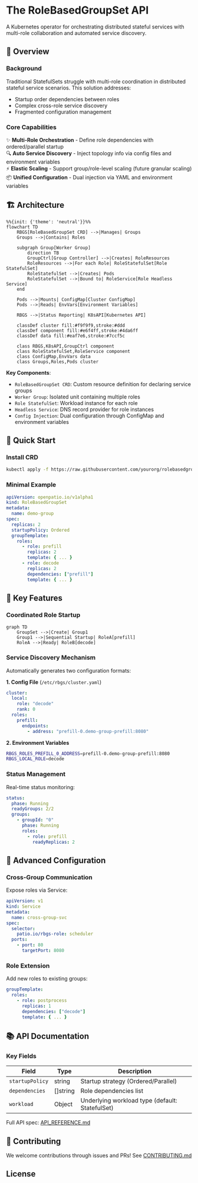 # The RoleBasedGroupSet API 

A Kubernetes operator for orchestrating distributed stateful services with multi-role collaboration and automated service discovery.

## 📖 Overview

### Background
Traditional StatefulSets struggle with multi-role coordination in distributed stateful service scenarios. This solution addresses:
- Startup order dependencies between roles
- Complex cross-role service discovery
- Fragmented configuration management

### Core Capabilities
✨ **Multi-Role Orchestration** - Define role dependencies with ordered/parallel startup  
🔍 **Auto Service Discovery** - Inject topology info via config files and environment variables  
⚡ **Elastic Scaling** - Support group/role-level scaling (future granular scaling)  
📦 **Unified Configuration** - Dual injection via YAML and environment variables

## 🏗 Architecture

```mermaid
%%{init: {'theme': 'neutral'}}%%
flowchart TD
    RBGS[RoleBasedGroupSet CRD] -->|Manages| Groups
    Groups -->|Contains| Roles
    
    subgraph Group[Worker Group]
        direction TB
        GroupCtrl[Group Controller] -->|Creates| RoleResources
        RoleResources -->|For each Role| RoleStatefulSet[Role StatefulSet]
        RoleStatefulSet -->|Creates| Pods
        RoleStatefulSet -->|Bound to| RoleService[Role Headless Service]
    end
    
    Pods -->|Mounts| ConfigMap[Cluster ConfigMap]
    Pods -->|Reads| EnvVars[Environment Variables]
    
    RBGS -->|Status Reporting| K8sAPI[Kubernetes API]
    
    classDef cluster fill:#f9f9f9,stroke:#ddd
    classDef component fill:#e6f4ff,stroke:#4da6ff
    classDef data fill:#eaf7e6,stroke:#7ccf5c
    
    class RBGS,K8sAPI,GroupCtrl component
    class RoleStatefulSet,RoleService component
    class ConfigMap,EnvVars data
    class Groups,Roles,Pods cluster
```

**Key Components**:
- `RoleBasedGroupSet CRD`: Custom resource definition for declaring service groups
- `Worker Group`: Isolated unit containing multiple roles
- `Role StatefulSet`: Workload instance for each role
- `Headless Service`: DNS record provider for role instances
- `Config Injection`: Dual configuration through ConfigMap and environment variables

## 🚀 Quick Start

### Install CRD
```bash
kubectl apply -f https://raw.githubusercontent.com/yourorg/rolebasedgroupset/main/config/crd/bases/openpatio.io_rolebasedgroupsets.yaml
```

### Minimal Example
```yaml
apiVersion: openpatio.io/v1alpha1
kind: RoleBasedGroupSet
metadata:
  name: demo-group
spec:
  replicas: 2
  startupPolicy: Ordered
  groupTemplate:
    roles:
      - role: prefill
        replicas: 2
        template: { ... }
      - role: decode
        replicas: 2
        dependencies: ["prefill"]
        template: { ... }
```

## 🧩 Key Features

### Coordinated Role Startup
```mermaid
graph TD
    GroupSet -->|Create| Group1
    Group1 -->|Sequential Startup| RoleA[prefill]
    RoleA -->|Ready| RoleB[decode]
```

### Service Discovery Mechanism
Automatically generates two configuration formats:

**1. Config File** (`/etc/rbgs/cluster.yaml`)
```yaml
cluster:
  local:
    role: "decode"
    rank: 0
  roles:
    prefill:
      endpoints:
        - address: "prefill-0.demo-group-prefill:8080"
```

**2. Environment Variables**
```bash
RBGS_ROLES_PREFILL_0_ADDRESS=prefill-0.demo-group-prefill:8080
RBGS_LOCAL_ROLE=decode
```

### Status Management
Real-time status monitoring:
```yaml
status:
  phase: Running
  readyGroups: 2/2
  groups:
    - groupId: "0"
      phase: Running
      roles:
        - role: prefill
          readyReplicas: 2
```

## 🔧 Advanced Configuration

### Cross-Group Communication
Expose roles via Service:
```yaml
apiVersion: v1
kind: Service
metadata:
  name: cross-group-svc
spec:
  selector:
    patio.io/rbgs-role: scheduler
  ports:
    - port: 80
      targetPort: 8080
```

### Role Extension
Add new roles to existing groups:
```yaml
groupTemplate:
  roles:
    - role: postprocess
      replicas: 1
      dependencies: ["decode"]
      template: { ... }
```

## 📚 API Documentation

### Key Fields
| Field | Type | Description |
|-------|------|-------------|
| `startupPolicy` | string | Startup strategy (Ordered/Parallel) |
| `dependencies` | []string | Role dependencies list |
| `workload` | Object | Underlying workload type (default: StatefulSet) |

Full API spec: [API_REFERENCE.md](docs/API_REFERENCE.md)

## 🤝 Contributing
We welcome contributions through issues and PRs! See [CONTRIBUTING.md](CONTRIBUTING.md)

## License

